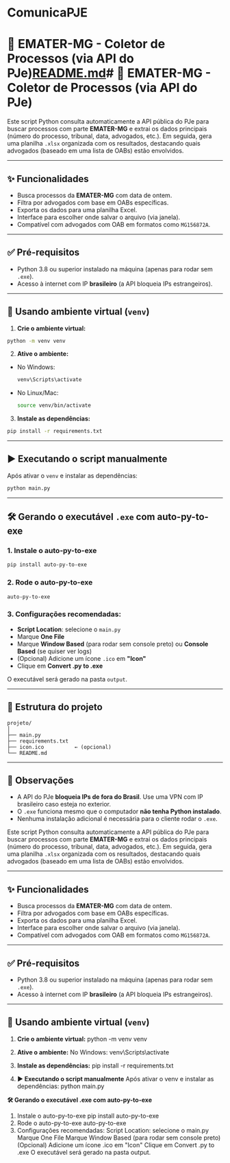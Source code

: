 # ComunicaPJE

# 📄 EMATER-MG - Coletor de Processos (via API do PJe)[README.md](https://github.com/user-attachments/files/21467851/README.md)# 📄 EMATER-MG - Coletor de Processos (via API do PJe)

Este script Python consulta automaticamente a API pública do PJe para buscar processos com parte **EMATER-MG** e extrai os dados principais (número do processo, tribunal, data, advogados, etc.). Em seguida, gera uma planilha `.xlsx` organizada com os resultados, destacando quais advogados (baseado em uma lista de OABs) estão envolvidos.

---

## ✨ Funcionalidades

- Busca processos da **EMATER-MG** com data de ontem.
- Filtra por advogados com base em OABs específicas.
- Exporta os dados para uma planilha Excel.
- Interface para escolher onde salvar o arquivo (via janela).
- Compatível com advogados com OAB em formatos como `MG156872A`.

---

## ✅ Pré-requisitos

- Python 3.8 ou superior instalado na máquina (apenas para rodar sem `.exe`).
- Acesso à internet com IP **brasileiro** (a API bloqueia IPs estrangeiros).

---

## 🐍 Usando ambiente virtual (`venv`)

1. **Crie o ambiente virtual:**

```bash
python -m venv venv
```

2. **Ative o ambiente:**

- No Windows:
  ```bash
  venv\Scripts\activate
  ```

- No Linux/Mac:
  ```bash
  source venv/bin/activate
  ```

3. **Instale as dependências:**

```bash
pip install -r requirements.txt
```

---

## ▶️ Executando o script manualmente

Após ativar o `venv` e instalar as dependências:

```bash
python main.py
```

---

## 🛠 Gerando o executável `.exe` com auto-py-to-exe

### 1. Instale o auto-py-to-exe

```bash
pip install auto-py-to-exe
```

### 2. Rode o auto-py-to-exe

```bash
auto-py-to-exe
```

### 3. Configurações recomendadas:

- **Script Location**: selecione o `main.py`
- Marque **One File**
- Marque **Window Based** (para rodar sem console preto) ou **Console Based** (se quiser ver logs)
- (Opcional) Adicione um ícone `.ico` em **"Icon"**
- Clique em **Convert .py to .exe**

O executável será gerado na pasta `output`.

---

## 📁 Estrutura do projeto

```
projeto/
│
├── main.py
├── requirements.txt
├── icon.ico          ← (opcional)
└── README.md
```

---

## 🧊 Observações

- A API do PJe **bloqueia IPs de fora do Brasil**. Use uma VPN com IP brasileiro caso esteja no exterior.
- O `.exe` funciona mesmo que o computador **não tenha Python instalado**.
- Nenhuma instalação adicional é necessária para o cliente rodar o `.exe`.



Este script Python consulta automaticamente a API pública do PJe para buscar processos com parte **EMATER-MG** e extrai os dados principais (número do processo, tribunal, data, advogados, etc.). Em seguida, gera uma planilha `.xlsx` organizada com os resultados, destacando quais advogados (baseado em uma lista de OABs) estão envolvidos.

---

## ✨ Funcionalidades

- Busca processos da **EMATER-MG** com data de ontem.
- Filtra por advogados com base em OABs específicas.
- Exporta os dados para uma planilha Excel.
- Interface para escolher onde salvar o arquivo (via janela).
- Compatível com advogados com OAB em formatos como `MG156872A`.

---

## ✅ Pré-requisitos

- Python 3.8 ou superior instalado na máquina (apenas para rodar sem `.exe`).
- Acesso à internet com IP **brasileiro** (a API bloqueia IPs estrangeiros).

---

## 🐍 Usando ambiente virtual (`venv`)

1. **Crie o ambiente virtual:**
  python -m venv venv

2. **Ative o ambiente:**
No Windows:
  venv\Scripts\activate

3. **Instale as dependências:**
  pip install -r requirements.txt

4. **▶️ Executando o script manualmente**
Após ativar o venv e instalar as dependências:
  python main.py

**🛠 Gerando o executável .exe com auto-py-to-exe**
1. Instale o auto-py-to-exe
  pip install auto-py-to-exe
2. Rode o auto-py-to-exe
  auto-py-to-exe
3. Configurações recomendadas:
  Script Location: selecione o main.py
  Marque One File
  Marque Window Based (para rodar sem console preto)
  (Opcional) Adicione um ícone .ico em "Icon"
  Clique em Convert .py to .exe
  O executável será gerado na pasta output.

